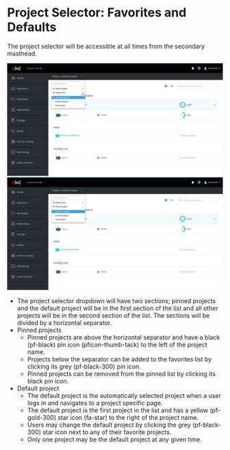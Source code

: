 # Project Selector: Favorites and Defaults

The project selector will be accessible at all times from the secondary masthead.

![image 1](img/1.png)
![image 2](img/1.1.png)

* The project selector dropdown will have two sections; pinned projects and the default project will be in the first section of the list and all other projects will be in the second section of the list. The sections will be divided by a horizontal separator.
* Pinned projects
  * Pinned projects are above the horizontal separator and have a black (pf-black) pin icon (pficon-thumb-tack) to the left of the project name.
  * Projects below the separator can be added to the favorites list by clicking its grey (pf-black-300) pin icon.
  * Pinned projects can be removed from the pinned list by clicking its black pin icon.
* Default project
  * The default project is the automatically selected project when a user logs in and navigates to a project specific page.
  * The default project is the first project in the list and has a yellow (pf-gold-300) star icon (fa-star) to the right of the project name.
  * Users may change the default project by clicking the grey (pf-black-300) star icon next to any of their favorite projects.
  * Only one project may be the default project at any given time.
